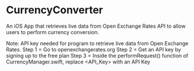 # CurrencyConverter
An iOS App that retrieves live data from Open Exchange Rates API to allow users to perform currency conversion.

Note: API key needed for program to retrieve live data from Open Exchange Rates.
Step 1 = Go to openexchangerates.org
Step 2 = Get an API key by signing up to the free plan
Step 3 = Inside the performRequest() function of CurrencyManager.swift, replace <API_Key> with an API Key
